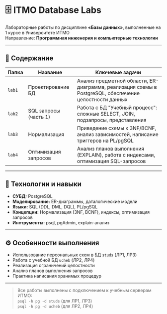 # 🗄️ ITMO Database Labs

Лабораторные работы по дисциплине **«Базы данных»**, выполненные на 1 курсе в Университете ИТМО  
Направление: **Программная инженерия и компьютерные технологии**

---

## 📂 Содержание

| Папка | Название | Ключевые задачи |
|-------|----------|-----------------|
| `lab1` | Проектирование БД | Анализ предметной области, ER-диаграмма, реализация схемы в PostgreSQL, обеспечение целостности данных |
| `lab2` | SQL запросы (часть 1) | Работа с БД "Учебный процесс": сложные SELECT, JOIN, подзапросы, представления |
| `lab3` | Нормализация | Приведение схемы к 3NF/BCNF, анализ зависимостей, написание триггеров на PL/pgSQL |
| `lab4` | Оптимизация запросов | Анализ планов выполнения (EXPLAIN), работа с индексами, оптимизация SQL-запросов |

---

## 🔧 Технологии и навыки

- **СУБД:** PostgreSQL
- **Моделирование:** ER-диаграммы, даталогические модели
- **Языки:** SQL (DDL, DML, DQL), PL/pgSQL
- **Концепции:** Нормализация (3NF, BCNF), индексы, оптимизация запросов
- **Инструменты:** psql, pgAdmin, explain-анализ

---

## ⚙️ Особенности выполнения

- Использование персональных схем в БД `studs` (ЛР1, ЛР3)
- Работа с учебной БД `ucheb` (ЛР2, ЛР4)
- Реализация ограничений целостности
- Анализ планов выполнения запросов
- Практика написания хранимых процедур

---

> Все работы выполнены с подключением к учебным серверам ИТМО:  
> `psql -h pg -d studs` (для ЛР1, ЛР3)  
> `psql -h pg -d ucheb` (для ЛР2, ЛР4)
